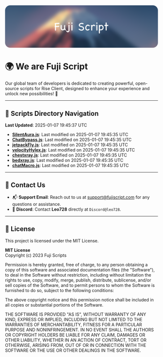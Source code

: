 ![Banner](.github/b.webp)

# 🌍 **We are Fuji Script**

Our global team of developers is dedicated to creating powerful, open-source scripts for Rise Client, designed to enhance your experience and unlock new possibilities! 🌟

---
<!-- SCRIPTS_NAVIGATION_START -->
## 📂 **Scripts Directory Navigation**

**Last Updated**: 2025-01-07 19:45:37 UTC

- **[SilentAura.js](scripts/SilentAura.js)**: Last modified on 2025-01-07 19:45:35 UTC
- **[ChatBypass.js](scripts/ChatBypass.js)**: Last modified on 2025-01-07 19:45:35 UTC
- **[jetpackFly.js](scripts/jetpackFly.js)**: Last modified on 2025-01-07 19:45:35 UTC
- **[velocityHylex.js](scripts/velocityHylex.js)**: Last modified on 2025-01-07 19:45:35 UTC
- **[chestxray.js](scripts/chestxray.js)**: Last modified on 2025-01-07 19:45:35 UTC
- **[bedxray.js](scripts/bedxray.js)**: Last modified on 2025-01-07 19:45:35 UTC
- **[chatMacro.js](scripts/chatMacro.js)**: Last modified on 2025-01-07 19:45:35 UTC

<!-- SCRIPTS_NAVIGATION_END -->

---

## 💬 **Contact Us**  
- 📬 **Support Email**: Reach out to us at [support@fujiscript.com](mailto:support@fujiscript.com) for any questions or assistance.  
- 💬 **Discord**: Contact **Leo728** directly at `Discord@leo728`.

---

## 📜 **License**

This project is licensed under the MIT License.  

**MIT License**  
Copyright (c) 2023 Fuji Scripts  

Permission is hereby granted, free of charge, to any person obtaining a copy of this software and associated documentation files (the "Software"), to deal in the Software without restriction, including without limitation the rights to use, copy, modify, merge, publish, distribute, sublicense, and/or sell copies of the Software, and to permit persons to whom the Software is furnished to do so, subject to the following conditions:  

The above copyright notice and this permission notice shall be included in all copies or substantial portions of the Software.  

THE SOFTWARE IS PROVIDED "AS IS", WITHOUT WARRANTY OF ANY KIND, EXPRESS OR IMPLIED, INCLUDING BUT NOT LIMITED TO THE WARRANTIES OF MERCHANTABILITY, FITNESS FOR A PARTICULAR PURPOSE AND NONINFRINGEMENT. IN NO EVENT SHALL THE AUTHORS OR COPYRIGHT HOLDERS BE LIABLE FOR ANY CLAIM, DAMAGES OR OTHER LIABILITY, WHETHER IN AN ACTION OF CONTRACT, TORT OR OTHERWISE, ARISING FROM, OUT OF OR IN CONNECTION WITH THE SOFTWARE OR THE USE OR OTHER DEALINGS IN THE SOFTWARE.  

